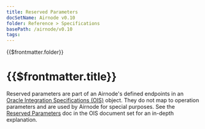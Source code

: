 ```yaml
---
title: Reserved Parameters
docSetName: Airnode v0.10
folder: Reference > Specifications
basePath: /airnode/v0.10
tags:
---
```


<TitleSpan>{{$frontmatter.folder}}</TitleSpan>

# {{$frontmatter.title}}

<VersionWarning/>

<!--TocHeader /> <TOC class="table-of-contents" :include-level="[2,4]" /-->

Reserved parameters are part of an Airnode's defined endpoints in an
[Oracle Integration Specifications (OIS)](/ois/v1.1/) object. They do not map to
operation parameters and are used by Airnode for special purposes. See the
[Reserved Parameters](/ois/v1.1/reserved-parameters.md) doc in the OIS document
set for an in-depth explanation.
